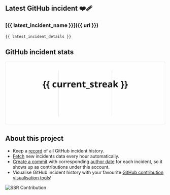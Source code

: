 ## Latest GitHub incident ❤️‍🩹

### [{{ latest_incident_name }}]({{ url }})

```
{{ latest_incident_details }}
```

## GitHub incident stats

<!-- Total incidents

Total incidents (Last year)

Total downtime (Last year)

SLA (Last year) -->

<picture>
  <source media="(prefers-color-scheme: light)" srcset="streak-light.svg">
  <source media="(prefers-color-scheme: dark)" srcset="streak-dark.svg">
  <img alt="GitHub Incident-free Streak" src="streak-light.svg">
</picture>

<!-- Most downed date (monday - sunday) -->

<!-- ![Top Langs](top.svg) -->

## About this project

- Keep a [record](https://github.com/GitHub-Incident-History/GitHub-Incident-History/tree/main/incidents) of all GitHub incident history.
- [Fetch](https://github.com/GitHub-Incident-History/GitHub-Incident-History/actions/workflows/update_data.yml) new incidents data every hour automatically.
- [Create a commit](https://github.com/GitHub-Incident-History/GitHub-Incident-History/commits/github-incident-history) with corresponding [author date](https://docs.github.com/en/account-and-profile/setting-up-and-managing-your-github-profile/managing-contribution-settings-on-your-profile/troubleshooting-commits-on-your-timeline#how-github-uses-the-git-author-date-and-commit-date) for each incident, so it shows up as contributions under this account.
- Visualise GitHub incident history with your favourite [GitHub contribution visualisation tools](https://skyline.github.com/GitHub-Incident-History)!

<picture>
  <source media="(prefers-color-scheme: light)" srcset="https://ssr-contributions-ckzb5dj3p-catsjuice.vercel.app/_/GitHub-Incident-History?chart=3dbar&gap=0&scale=3&gradient=true&flatten=0&animation=wave&animation_duration=3&animation_wave_center=0_0&format=svg&weeks=50&widget_size=small">
  <source media="(prefers-color-scheme: dark)" srcset="https://ssr-contributions-ckzb5dj3p-catsjuice.vercel.app/_/GitHub-Incident-History?chart=3dbar&gap=0&scale=3&gradient=true&animation=wave&animation_duration=3&animation_wave_center=0_0&format=svg&weeks=50&widget_size=small&dark=true">
  <img alt="SSR Contribution" src="https://ssr-contributions-ckzb5dj3p-catsjuice.vercel.app/_/GitHub-Incident-History?chart=3dbar&gap=0&scale=3&gradient=true&flatten=0&animation=wave&animation_duration=3&animation_wave_center=0_0&format=svg&weeks=50&widget_size=small">
</picture>